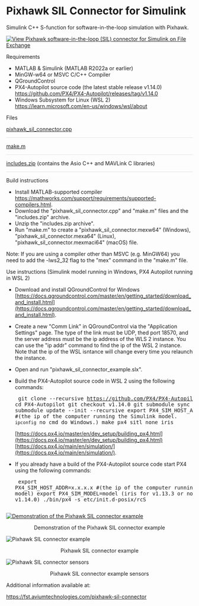 # Pixhawk SIL Connector for Simulink

Simulink C++ S-function for software-in-the-loop simulation with Pixhawk.

[![View Pixhawk software-in-the-loop (SIL) connector for Simulink on File Exchange](https://www.mathworks.com/matlabcentral/images/matlab-file-exchange.svg)](https://uk.mathworks.com/matlabcentral/fileexchange/114320-pixhawk-software-in-the-loop-sil-connector-for-simulink)

Requirements
- MATLAB & Simulink (MATLAB R2022a or earlier)
- MinGW-w64 or MSVC C/C++ Compiler
- QGroundControl
- PX4-Autopilot source code (the latest stable release v1.14.0) \
https://github.com/PX4/PX4-Autopilot/releases/tag/v1.14.0
- Windows Subsystem for Linux (WSL 2) \
https://learn.microsoft.com/en-us/windows/wsl/about

Files

[pixhawk_sil_connector.cpp](https://github.com/aviumtechnologies/pixhawk-sil-connector/blob/master/pixhawk_sil_connector.cpp)
<div style="height:1px; background-color:rgba(0,0,0,0.12);"></div>

[make.m](https://github.com/aviumtechnologies/pixhawk-sil-connector/blob/master/make.m)
<div style="height:1px; background-color:rgba(0,0,0,0.12);"></div>

[includes.zip](https://github.com/aviumtechnologies/pixhawk-sil-connector/blob/master/includes.zip) (contains the Asio C++ and MAVLink C libraries)
<div style="height:1px; background-color:rgba(0,0,0,0.12);"></div>

Build instructions

-  Install MATLAB-supported compiler  
https://mathworks.com/support/requirements/supported-compilers.html.
-  Download the "pixhawk_sil_connector.cpp" and "make.m" files and the "includes.zip" archive.
-  Unzip the "includes.zip archive".
-  Run "make.m" to create a "pixhawk_sil_connector.mexw64" (Windows), "pixhawk_sil_connector.mexa64" (Linux), "pixhawk_sil_connector.mexmaci64" (macOS) file.

Note: If you are using a compiler other than MSVC (e.g. MinGW64) you need to add the -lws2_32 flag to the "mex" command in the "make.m" file.

Use instructions (Simulink model running in Windows, PX4 Autopilot running in WSL 2)

- Download and install QGroundControl for Windows [https://docs.qgroundcontrol.com/master/en/getting_started/download_and_install.html](https://docs.qgroundcontrol.com/master/en/getting_started/download_and_install.html).
- Create a new "Comm Link" in QGroundControl via the "Application Settings" page. The type of the link must be UDP, thed port 18570, and the server address must be the ip address of the WLS 2 instance. You can use the "ip addr" command to find the ip of the WSL 2 instance. Note that the ip of the WSL  isntance will change every time you relaunch the instance.
- Open and run "pixhawk_sil_connector_example.slx".
- Build the PX4-Autopilot source code in WSL 2 using the following commands:  <pre>
git clone --recursive https://github.com/PX4/PX4-Autopilot
cd PX4-Autopilot
git checkout v1.14.0
git submodule sync --recursive
git submodule update --init --recursive
export PX4_SIM_HOST_ADDR=x.x.x.x #(the ip of the computer running the Simulink model. `ipconfig` no cmd do Windows.)
make px4_sitl none_iris</pre>  [https://docs.px4.io/master/en/dev_setup/building_px4.html](https://docs.px4.io/master/en/dev_setup/building_px4.html) \
[https://docs.px4.io/main/en/simulation/](https://docs.px4.io/main/en/simulation/).


- If you already have a build of the PX4-Autopilot source code start PX4 using the following commands: <pre>
export PX4_SIM_HOST_ADDR=x.x.x.x #(the ip of the computer running the Simulink model)
export PX4_SIM_MODEL=model (iris for v1.13.3 or none_iris for v1.14.0)
./bin/px4 -s etc/init.d-posix/rcS
</pre>

[![Demonstration of the Pixhawk SIL connector example](https://i.ytimg.com/vi/9y0QYBQ-L3I/maxresdefault.jpg)](https://youtu.be/9y0QYBQ-L3I)

<p align="center">Demonstration of the Pixhawk SIL connector example</p>

![Pixhawk SIL connector example](pixhawk_sil_connector_example.png)

<p align="center">Pixhawk SIL connector example</p>

![Pixhawk SIL connector sensors](pixhawk_sil_connector_example_sensors.png)

<p align="center">Pixhawk SIL connector example sensors</p>

Additional information available at:

https://fst.aviumtechnologies.com/pixhawk-sil-connector

